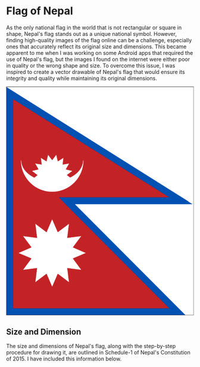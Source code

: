 # Flag of Nepal


As the only national flag in the world that is not rectangular or square in shape, Nepal's flag stands out as a unique national symbol. However, finding high-quality images of the flag online can be a challenge, especially ones that accurately reflect its original size and dimensions. This became apparent to me when I was working on some Android apps that required the use of Nepal's flag, but the images I found on the internet were either poor in quality or the wrong shape and size. To overcome this issue, I was inspired to create a vector drawable of Nepal's flag that would ensure its integrity and quality while maintaining its original dimensions.

![alt text](https://github.com/sooshil/Nepal-Flag/blob/main/Flag%20of%20Nepal.png?raw=true)

## Size and Dimension
The size and dimensions of Nepal's flag, along with the step-by-step procedure for drawing it, are outlined in Schedule-1 of Nepal's Constitution of 2015. I have included this information below.
